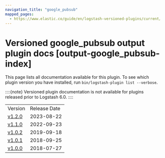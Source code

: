 ```yaml
---
navigation_title: "google_pubsub"
mapped_pages:
  - https://www.elastic.co/guide/en/logstash-versioned-plugins/current/output-google_pubsub-index.html
---
```


# Versioned google_pubsub output plugin docs [output-google_pubsub-index]


This page lists all documentation available for this plugin.  To see which plugin version you have installed, run `bin/logstash-plugin list --verbose`.

::::{note}
Versioned plugin documentation is not available for plugins released prior to Logstash 6.0.
::::


|     |     |
| --- | --- |
| Version | Release Date |
| [v1.2.0](v1-2-0-plugins-outputs-google_pubsub.md) | 2023-08-22 |
| [v1.1.0](v1-1-0-plugins-outputs-google_pubsub.md) | 2022-09-23 |
| [v1.0.2](v1-0-2-plugins-outputs-google_pubsub.md) | 2019-09-18 |
| [v1.0.1](v1-0-1-plugins-outputs-google_pubsub.md) | 2018-09-25 |
| [v1.0.0](v1-0-0-plugins-outputs-google_pubsub.md) | 2018-07-27 |






